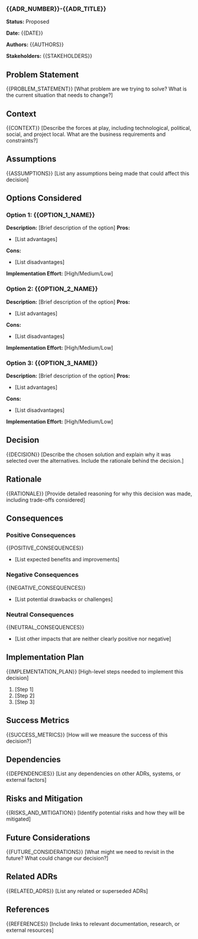 ### {{ADR_NUMBER}}-{{ADR_TITLE}}

**Status:** Proposed

**Date:** {{DATE}}

**Authors:** {{AUTHORS}}

**Stakeholders:** {{STAKEHOLDERS}}

## Problem Statement

{{PROBLEM_STATEMENT}}
[What problem are we trying to solve? What is the current situation that needs to change?]

## Context

{{CONTEXT}}
[Describe the forces at play, including technological, political, social, and project local. What are the business requirements and constraints?]

## Assumptions

{{ASSUMPTIONS}}
[List any assumptions being made that could affect this decision]

## Options Considered

### Option 1: {{OPTION_1_NAME}}

**Description:** [Brief description of the option]
**Pros:**

- [List advantages]

**Cons:**

- [List disadvantages]

**Implementation Effort:** [High/Medium/Low]

### Option 2: {{OPTION_2_NAME}}

**Description:** [Brief description of the option]
**Pros:**

- [List advantages]

**Cons:**

- [List disadvantages]

**Implementation Effort:** [High/Medium/Low]

### Option 3: {{OPTION_3_NAME}}

**Description:** [Brief description of the option]
**Pros:**

- [List advantages]

**Cons:**

- [List disadvantages]

**Implementation Effort:** [High/Medium/Low]

## Decision

{{DECISION}}
[Describe the chosen solution and explain why it was selected over the alternatives. Include the rationale behind the decision.]

## Rationale

{{RATIONALE}}
[Provide detailed reasoning for why this decision was made, including trade-offs considered]

## Consequences

### Positive Consequences

{{POSITIVE_CONSEQUENCES}}

- [List expected benefits and improvements]

### Negative Consequences

{{NEGATIVE_CONSEQUENCES}}

- [List potential drawbacks or challenges]

### Neutral Consequences

{{NEUTRAL_CONSEQUENCES}}

- [List other impacts that are neither clearly positive nor negative]

## Implementation Plan

{{IMPLEMENTATION_PLAN}}
[High-level steps needed to implement this decision]

1. [Step 1]
2. [Step 2]
3. [Step 3]

## Success Metrics

{{SUCCESS_METRICS}}
[How will we measure the success of this decision?]

## Dependencies

{{DEPENDENCIES}}
[List any dependencies on other ADRs, systems, or external factors]

## Risks and Mitigation

{{RISKS_AND_MITIGATION}}
[Identify potential risks and how they will be mitigated]

## Future Considerations

{{FUTURE_CONSIDERATIONS}}
[What might we need to revisit in the future? What could change our decision?]

## Related ADRs

{{RELATED_ADRS}}
[List any related or superseded ADRs]

## References

{{REFERENCES}}
[Include links to relevant documentation, research, or external resources]
